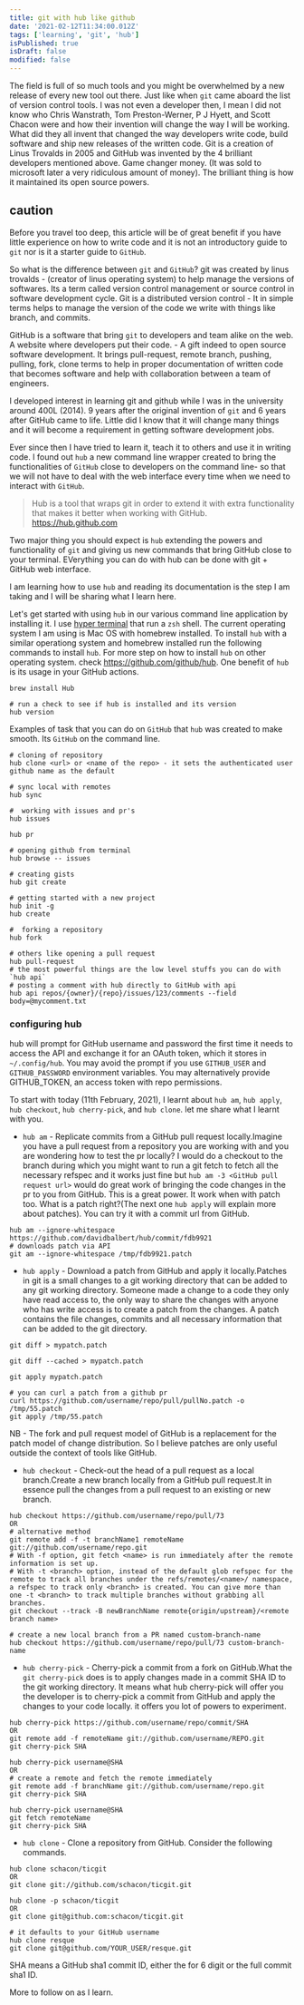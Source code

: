 ```yaml
---
title: git with hub like github
date: '2021-02-12T11:34:00.012Z'
tags: ['learning', 'git', 'hub']
isPublished: true
isDraft: false
modified: false
---
```


The field is full of so much tools and you might be overwhelmed by a new release of every new tool out there. Just like when `git` came aboard the list of version control tools. I was not even a developer then, I mean I did not know who Chris Wanstrath, Tom Preston-Werner, P J Hyett, and Scott Chacon were and how their invention will change the way I will be working. What did they all invent that changed the way developers write code, build software and ship new releases of the written code. Git is a creation of Linus Trovalds in 2005 and GitHub was invented by the 4 brilliant developers mentioned above. Game changer money. (It was sold to microsoft later a very ridiculous amount of money). The brilliant thing is how it maintained its open source powers.

<!-- caution -->
## caution

Before you travel too deep, this article will be of great benefit if you have little experience on how to write code and it is not an introductory guide to `git` nor is it a starter guide to `GitHub`.

So what is the difference between `git` and `GitHub`? git was created by linus trovalds - (creator of linus operating system) to help manage the versions of softwares. Its a term called version control management or source control in software development cycle. Git is a distributed version control - It in simple terms helps to manage the version of the code we write with things like branch, and commits.

GitHub is a software that bring `git` to developers and team alike on the web. A website where developers put their code. - A gift indeed to open source software development. It brings pull-request, remote branch, pushing, pulling, fork, clone terms to help in proper documentation of written code that becomes software and help with collaboration between a team of engineers.

I developed interest in learning git and github while I was in the university around 400L (2014). 9 years after the original invention of `git` and 6 years after GitHub came to life. Little did I know that it will change many things and it will become a requirement in getting software development jobs.

Ever since then I have tried to learn it, teach it to others and use it in writing code. I found out `hub` a new command line wrapper created to bring the functionalities of `GitHub` close to developers on the command line- so that we will not have to deal with the web interface every time when we need to interact with `GitHub`.

> Hub is a tool that wraps git in order to extend it with extra functionality that makes it better when working with GitHub.
> <https://hub.github.com>

Two major thing you should expect is `hub` extending the powers and functionality of `git` and giving us new commands that bring GitHub close to your terminal. EVerything you can do with hub can be done with git + GitHub web interface.

I am learning how to use `hub` and reading its documentation is the step I am taking and I will be sharing what I learn here.

Let's get started with using `hub` in our various command line application by installing it. I use [hyper terminal](https://hyper.is) that run a `zsh` shell. The current operating system I am using is Mac OS with homebrew installed. To install `hub` with a similar operationg system and homebrew installed run the following commands to install `hub`. For more step on how to install `hub` on other operating system. check <https://github.com/github/hub>. One benefit of `hub` is its usage in your GitHub actions.

```shell
brew install Hub

# run a check to see if hub is installed and its version
hub version
```

Examples of task that you can do on `GitHub` that `hub` was created to make smooth. Its `GitHub` on the command line.

```shell
# cloning of repository
hub clone <url> or <name of the repo> - it sets the authenticated user github name as the default

# sync local with remotes
hub sync

#  working with issues and pr's
hub issues

hub pr

# opening github from terminal
hub browse -- issues

# creating gists
hub git create

# getting started with a new project
hub init -g
hub create

#  forking a repository
hub fork

# others like opening a pull request
hub pull-request
# the most powerful things are the low level stuffs you can do with `hub api`
# posting a comment with hub directly to GitHub with api
hub api repos/{owner}/{repo}/issues/123/comments --field body=@mycomment.txt
```

### configuring hub

hub will prompt for GitHub username and password the first time it needs to access the API and exchange it for an OAuth token, which it stores in `~/.config/hub`. You may avoid the prompt if you use `GITHUB_USER` and `GITHUB_PASSWORD` environment variables. You may alternatively provide GITHUB_TOKEN, an access token with repo permissions.

To start with today (11th February, 2021), I learnt about `hub am`, `hub apply`, `hub checkout`, `hub cherry-pick`, and `hub clone`. let me share what I learnt with you.

- `hub am` - Replicate commits from a GitHub pull request locally.Imagine you have a pull request from a repository you are working with and you are wondering how to test the pr locally? I would do a checkout to the branch during which you might want to run a git fetch to fetch all the necessary refspec and it works just fine but `hub am -3 <GitHub pull request url>` would do great work of bringing the code changes in the pr to you from GitHub. This is a great power. It work when with patch too. What is a patch right?(The next one `hub apply` will explain more about patches). You can try it with a commit url from GitHub.

```shell
hub am --ignore-whitespace https://github.com/davidbalbert/hub/commit/fdb9921
# downloads patch via API
git am --ignore-whitespace /tmp/fdb9921.patch
```

- `hub apply` - Download a patch from GitHub and apply it locally.Patches in git is a small changes to a git working directory that can be added to any git working directory. Someone made a change to a code they only have read access to, the only way to share the changes with anyone who has write access is to create a patch from the changes. A patch contains the file changes, commits and all necessary information that can be added to the git directory.

```shell
git diff > mypatch.patch

git diff --cached > mypatch.patch

git apply mypatch.patch

# you can curl a patch from a github pr
curl https://github.com/username/repo/pull/pullNo.patch -o /tmp/55.patch
git apply /tmp/55.patch
```

NB -  The fork and pull request model of GitHub is a replacement for the patch model of change distribution. So I believe patches are only useful outside the context of tools like GitHub.

- `hub checkout` - Check-out the head of a pull request as a local branch.Create a new branch locally from a GitHub pull request.It in essence pull the changes from a pull request to an existing or new branch.

```shell
hub checkout https://github.com/username/repo/pull/73
OR
# alternative method
git remote add -f -t branchName1 remoteName git://github.com/username/repo.git
# With -f option, git fetch <name> is run immediately after the remote information is set up.
# With -t <branch> option, instead of the default glob refspec for the remote to track all branches under the refs/remotes/<name>/ namespace, a refspec to track only <branch> is created. You can give more than one -t <branch> to track multiple branches without grabbing all branches.
git checkout --track -B newBranchName remote{origin/upstream}/<remote branch name>

# create a new local branch from a PR named custom-branch-name
hub checkout https://github.com/username/repo/pull/73 custom-branch-name
```

- `hub cherry-pick` - Cherry-pick a commit from a fork on GitHub.What the `git cherry-pick` does is to apply changes made in a commit SHA ID to the git working directory. It means what hub cherry-pick will offer you the developer is to cherry-pick a commit from GitHub and apply the changes to your code locally. it offers you lot of powers to experiment.

```shell
hub cherry-pick https://github.com/username/repo/commit/SHA
OR
git remote add -f remoteName git://github.com/username/REPO.git
git cherry-pick SHA

hub cherry-pick username@SHA
OR
# create a remote and fetch the remote immediately
git remote add -f branchName git://github.com/username/repo.git
git cherry-pick SHA

hub cherry-pick username@SHA
git fetch remoteName
git cherry-pick SHA
```

- `hub clone` - Clone a repository from GitHub. Consider the following commands.

```shell
hub clone schacon/ticgit
OR
git clone git://github.com/schacon/ticgit.git

hub clone -p schacon/ticgit
OR
git clone git@github.com:schacon/ticgit.git

# it defaults to your GitHub username
hub clone resque
git clone git@github.com/YOUR_USER/resque.git
```

SHA means a GitHub sha1 commit ID, either the for 6 digit or the full commit sha1 ID.

More to follow on as I learn.
